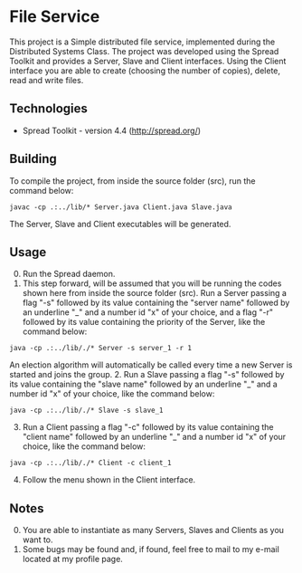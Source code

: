 File Service
============
This project is a Simple distributed file service, implemented during the Distributed Systems Class.
The project was developed using the Spread Toolkit and provides a Server, Slave and Client interfaces.
Using the Client interface you are able to create (choosing the number of copies), delete, read and write files.

Technologies
-----
* Spread Toolkit - version 4.4 (http://spread.org/)

Building
-----
To compile the project, from inside the source folder (src), run the command below:
```
javac -cp .:../lib/* Server.java Client.java Slave.java
```
The Server, Slave and Client executables will be generated.

Usage
-----
0. Run the Spread daemon.
1. This step forward, will be assumed that you will be running the codes shown here from inside the source folder (src). Run a Server passing a flag "-s" followed by its value containing the "server name" followed by an underline "_" and a number id "x" of your choice, and a flag "-r" followed by its value containing the priority of the Server, like the command below:
```
java -cp .:../lib/./* Server -s server_1 -r 1
```
An election algorithm will automatically be called every time a new Server is started and joins the group.
2. Run a Slave passing a flag "-s" followed by its value containing the "slave name" followed by an underline "_" and a number id "x" of your choice, like the command below:
  ```
  java -cp .:../lib/./* Slave -s slave_1
  ```
3. Run a Client passing a flag "-c" followed by its value containing the "client name" followed by an underline "_" and a number id "x" of your choice, like the command below:
  ```
  java -cp .:../lib/./* Client -c client_1
  ```
4. Follow the menu shown in the Client interface.

Notes
-----
0. You are able to instantiate as many Servers, Slaves and Clients as you want to.
1. Some bugs may be found and, if found, feel free to mail to my e-mail located at my profile page.
